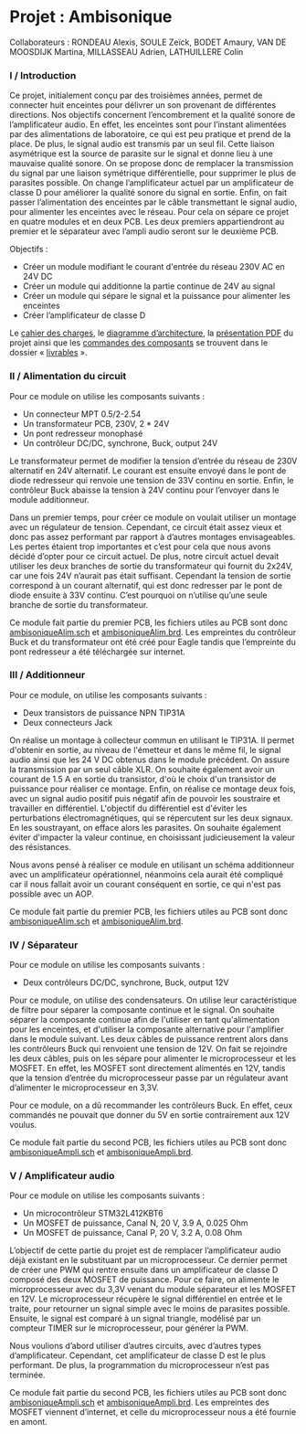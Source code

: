 #	  Projet : Ambisonique
  
Collaborateurs : RONDEAU Alexis, SOULE Zeïck, BODET Amaury, VAN DE MOOSDIJK Martina, MILLASSEAU Adrien, LATHUILLERE Colin

###	I / Introduction
	
Ce projet, initialement conçu par des troisièmes années, permet de connecter huit enceintes pour délivrer un son provenant de différentes directions.
Nos objectifs concernent l’encombrement et la qualité sonore de l’amplificateur audio. En effet, les enceintes sont pour l’instant alimentées par des alimentations de laboratoire, ce qui est peu pratique et prend de la place. De plus, le signal audio est transmis par un seul fil. Cette liaison asymétrique est la source de parasite sur le signal et donne lieu à une mauvaise qualité sonore. 
On se propose donc de remplacer la transmission du signal par une liaison symétrique différentielle, pour supprimer le plus de parasites possible. On change l’amplificateur actuel par un amplificateur de classe D pour améliorer la qualité sonore du signal en sortie. Enfin, on fait passer l’alimentation des enceintes par le câble transmettant le signal audio, pour alimenter les enceintes avec le réseau.
Pour cela on sépare ce projet en quatre modules et en deux PCB. Les deux premiers appartiendront au premier et le séparateur avec l’ampli audio seront sur le deuxième PCB.

Objectifs : 
- Créer un module modifiant le courant d'entrée du réseau 230V AC en 24V DC
- Créer un module qui additionne la partie continue de 24V au signal
- Créer un module qui sépare le signal et la puissance pour alimenter les enceintes
- Créer l’amplificateur de classe D
 
Le [cahier des charges](https://github.com/AlexisRONDEA/ambisonique/blob/main/livrables/Cahier%20des%20Charges%20-%20Ambisonique%20%5B2%5D.pdf), le [diagramme d’architecture](https://github.com/AlexisRONDEA/ambisonique/blob/main/livrables/Diagramme%20Architecture%20-%20Ambisonique%20%5B2%5D.pdf), la [présentation PDF](https://github.com/AlexisRONDEA/ambisonique/blob/main/livrables/Diagramme%20Architecture%20-%20Ambisonique%20%5B2%5D.pdf) du projet ainsi que les [commandes des composants](https://github.com/AlexisRONDEA/ambisonique/tree/main/livrables) se trouvent dans le dossier « [livrables](https://github.com/AlexisRONDEA/ambisonique/tree/main/livrables) ».

###	II / Alimentation du circuit

Pour ce module on utilise les composants suivants :
-	Un connecteur MPT 0.5/2-2.54
-	Un transformateur PCB, 230V, 2 * 24V
-	Un pont redresseur monophasé
-	Un contrôleur DC/DC, synchrone, Buck, output 24V

Le transformateur permet de modifier la tension d’entrée du réseau de 230V alternatif en 24V alternatif. Le courant est ensuite envoyé dans le pont de diode redresseur qui renvoie une tension de 33V continu en sortie. Enfin, le contrôleur Buck abaisse la tension à 24V continu pour l’envoyer dans le module additionneur.

Dans un premier temps, pour créer ce module on voulait utiliser un montage avec un régulateur de tension. Cependant, ce circuit était assez vieux et donc pas assez performant par rapport à d’autres montages envisageables. Les pertes étaient trop importantes et c’est pour cela que nous avons décidé d’opter pour ce circuit actuel. 
De plus, notre circuit actuel devait utiliser les deux branches de sortie du transformateur qui fournit du 2x24V, car une fois 24V n’aurait pas était suffisant. Cependant la tension de sortie correspond à un courant alternatif, qui est donc redresser par le pont de diode ensuite à 33V continu. C’est pourquoi on n’utilise qu’une seule branche de sortie du transformateur.  

 Ce module fait partie du premier PCB, les fichiers utiles au PCB sont donc [ambisoniqueAlim.sch](https://github.com/AlexisRONDEA/ambisonique/blob/main/PCB/ambisoniqueAlim.sch) et [ambisoniqueAlim.brd](https://github.com/AlexisRONDEA/ambisonique/blob/main/PCB/ambisoniqueAlim.brd). Les empreintes du contrôleur Buck et du transformateur ont été créé pour Eagle tandis que l’empreinte du pont redresseur a été téléchargée sur internet. 


###	III / Additionneur

Pour ce module, on utilise les composants suivants : 

-	Deux transistors de puissance NPN TIP31A 
-	Deux connecteurs Jack 

On réalise un montage à collecteur commun en utilisant le TIP31A. Il permet d'obtenir en sortie, au niveau de l'émetteur et dans le même fil, le signal audio ainsi que les 24 V DC obtenus dans le module précédent. On assure la transmission par un seul câble XLR. On souhaite également avoir un courant de 1.5 A en sortie du transistor, d'où le choix d'un transistor de puissance pour réaliser ce montage. Enfin, on réalise ce montage deux fois, avec un signal audio positif puis négatif afin de pouvoir les soustraire et travailler en différentiel. L'objectif du différentiel est d'éviter les perturbations électromagnétiques, qui se répercutent sur les deux signaux. En les soustrayant, on efface alors les parasites. On souhaite également éviter d'impacter la valeur continue, en choisissant judicieusement la valeur des résistances. 

Nous avons pensé à réaliser ce module en utilisant un schéma additionneur avec un amplificateur opérationnel, néanmoins cela aurait été compliqué car il nous fallait avoir un courant conséquent en sortie, ce qui n'est pas possible avec un AOP. 

Ce module fait partie du premier PCB, les fichiers utiles au PCB sont donc [ambisoniqueAlim.sch](https://github.com/AlexisRONDEA/ambisonique/blob/main/PCB/ambisoniqueAlim.sch) et [ambisoniqueAlim.brd](https://github.com/AlexisRONDEA/ambisonique/blob/main/PCB/ambisoniqueAlim.brd).


 ###	IV / Séparateur 
 
Pour ce module on utilise les composants suivants :
-	Deux contrôleurs DC/DC, synchrone, Buck, output 12V

Pour ce module, on utilise des condensateurs. On utilise leur caractéristique de filtre pour séparer la composante continue et le signal. On souhaite séparer la composante continue afin de l'utiliser en tant qu'alimentation pour les enceintes, et d'utiliser la composante alternative pour l'amplifier dans le module suivant. Les deux câbles de puissance rentrent alors dans les contrôleurs Buck qui renvoient une tension de 12V. On fait se rejoindre les deux câbles, puis on les sépare pour alimenter le microprocesseur et les MOSFET. En effet, les MOSFET sont directement alimentés en 12V, tandis que la tension d’entrée du microprocesseur passe par un régulateur avant d’alimenter le microprocesseur en 3,3V. 

Pour ce module, on a dû recommander les contrôleurs Buck. En effet, ceux commandés ne pouvait que donner du 5V en sortie contrairement aux 12V voulus.

Ce module fait partie du second PCB, les fichiers utiles au PCB sont donc [ambisoniqueAmpli.sch](https://github.com/AlexisRONDEA/ambisonique/blob/main/PCB/ambisoniqueAmpli.sch) et [ambisoniqueAmpli.brd](https://github.com/AlexisRONDEA/ambisonique/blob/main/PCB/ambisoniqueAmpli.brd).

###	V / Amplificateur audio

Pour ce module on utilise les composants suivants :
-	Un microcontrôleur STM32L412KBT6
-	Un MOSFET de puissance, Canal N, 20 V, 3.9 A, 0.025 Ohm
-	Un MOSFET de puissance, Canal P, 20 V, 3.2 A, 0.08 Ohm

L’objectif de cette partie du projet est de remplacer l’amplificateur audio déjà existant en le substituant par un microprocesseur. Ce dernier permet de créer une PWM qui rentre ensuite dans un amplificateur de classe D composé des deux MOSFET de puissance. Pour ce faire, on alimente le microprocesseur avec du 3,3V venant du module séparateur et les MOSFET en 12V. Le microprocesseur récupère le signal différentiel en entrée et le traite, pour retourner un signal simple avec le moins de parasites possible. Ensuite, le signal est comparé à un signal triangle, modélisé par un compteur TIMER sur le microprocesseur, pour générer la PWM. 

Nous voulions d’abord utiliser d’autres circuits, avec d’autres types d’amplificateur. Cependant, cet amplificateur de classe D est le plus performant. 
De plus, la programmation du microprocesseur n’est pas terminée.

Ce module fait partie du second PCB, les fichiers utiles au PCB sont donc [ambisoniqueAmpli.sch](https://github.com/AlexisRONDEA/ambisonique/blob/main/PCB/ambisoniqueAmpli.sch) et [ambisoniqueAmpli.brd](https://github.com/AlexisRONDEA/ambisonique/blob/main/PCB/ambisoniqueAmpli.brd). Les empreintes des MOSFET viennent d’internet, et celle du microprocesseur nous a été fournie en amont.
